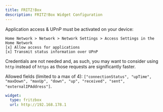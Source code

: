 ```yaml
---
title: FRITZ!Box
description: FRITZ!Box Widget Configuration
---
```


Application access & UPnP must be activated on your device:

```
Home Network > Network > Network Settings > Access Settings in the Home Network
[x] Allow access for applications
[x] Transmit status information over UPnP
```

Credentials are not needed and, as such, you may want to consider using `http` instead of `https` as those requests are significantly faster.

Allowed fields (limited to a max of 4): `["connectionStatus", "upTime", "maxDown", "maxUp", "down", "up", "received", "sent", "externalIPAddress"]`.

```yaml
widget:
  type: fritzbox
  url: http://192.168.178.1
```
